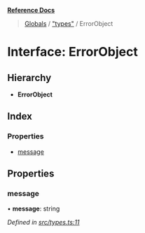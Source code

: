 **[Reference Docs](../README.md)**

> [Globals](../README.md) / ["types"](../modules/_types_.md) / ErrorObject

# Interface: ErrorObject

## Hierarchy

- **ErrorObject**

## Index

### Properties

- [message](_types_.errorobject.md#message)

## Properties

### message

• **message**: string

_Defined in [src/types.ts:11](https://github.com/distributhor/paygate-sdk/blob/2f1873c/src/types.ts#L11)_
